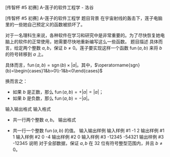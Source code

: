 



[传智杯 #5 初赛] A-莲子的软件工程学 - 洛谷














[传智杯 #5 初赛] A-莲子的软件工程学
题目背景
在宇宙射线的轰击下，莲子电脑里的一些她自己预定义的函数被损坏了。

对于一名理科生来说，各种软件在学习和研究中是非常重要的。为了尽快恢复她电脑上的软件的正常使用，她需要尽快地重新编写这么一些函数。
题目描述
具体而言，给定两个整数 $a,b$，保证 $b\neq 0$。莲子要实现这样一个函数 $\operatorname{fun}(a,b)$ 来将 $b$ 的符号转移到 $a$ 上。

具体而言，$\operatorname{fun}(a,b)=\operatorname{sgn}(b)\times |a|$。其中，$\operatorname{sgn}(b)=\begin{cases}1&b>0\\-1&b<0\end{cases}$

换而言之：

- 如果 $b$ 是正数，那么 $\operatorname{fun}(a,b)=+|a|=|a|$；
- 如果 $b$ 是负数，那么 $\operatorname{fun}(a,b)=-|a|$。

输入输出格式
输入格式

- 共一行两个整数 $a,b$。
输出格式

- 共一行一个整数 $\operatorname{fun}(a,b)$ 的值。
输入输出样例
输入样例 #1
-1 2
输出样例 #1
1
输入样例 #2
0 -4
输出样例 #2
0
输入样例 #3
-12345 -54321
输出样例 #3
-12345
说明
对于全部数据，保证 $a,b$ 在 $32$ 位有符号整型范围内，并且 $b \neq 0$。







